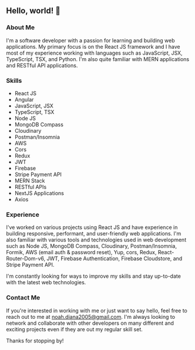 ## Hello, world! 👋

### About Me
I'm a software developer with a passion for learning and building web applications. My primary focus is on the React JS framework and I have most of my experience working with languages such as JavaScript, JSX, TypeScript, TSX, and Python. I'm also quite familiar with MERN applications and RESTful API applications.

### Skills
- React JS
- Angular
- JavaScript, JSX
- TypeScript, TSX
- Node JS
- MongoDB Compass
- Cloudinary
- Postman/Insomnia
- AWS 
- Cors
- Redux
- JWT
- Firebase 
- Stripe Payment API
- MERN Stack
- RESTful APIs
- NextJS Applications 
- Axios

### Experience
I've worked on various projects using React JS and have experience in building responsive, performant, and user-friendly web applications. I'm also familiar with various tools and technologies used in web development such as Node JS, MongoDB Compass, Cloudinary, Postman/Insomnia, Formik, AWS (email auth & password reset), Yup, cors, Redux, React-Router-Dom-v6, JWT, Firebase Authentication, Firebase Cloudstore, and Stripe Payment API.

I'm constantly looking for ways to improve my skills and stay up-to-date with the latest web technologies.

### Contact Me
If you're interested in working with me or just want to say hello, feel free to reach out to me at noah.diana2005@gmail.com. I'm always looking to network and collaborate with other developers on many different and exciting projects even if they are out my regular skill set.

Thanks for stopping by!
